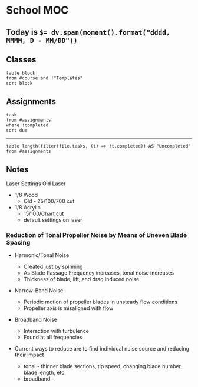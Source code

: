 # School MOC

## Today is `$= dv.span(moment().format("dddd, MMMM, D - MM/DD"))`

## Classes

```dataview
table block
from #course and !"Templates"
sort block
```

## Assignments
```dataview
task
from #assignments
where !completed
sort due
```
---
```dataview
table length(filter(file.tasks, (t) => !t.completed)) AS "Uncompleted"
from #assignments

```

## Notes

Laser Settings
Old Laser
- 1/8 Wood
	- Old - 25/100/700 cut
- 1/8 Acrylic
	- 15/100/Chart cut
	- default settings on laser




### Reduction of Tonal Propeller Noise by Means of Uneven Blade Spacing
- Harmonic/Tonal Noise
	- Created just by spinning
	- As Blade Passage Frequency increases, tonal noise increases
	- Thickness of blade, lift, and drag induced noise
- Narrow-Band Noise
	- Periodic motion of propeller blades in unsteady flow conditions
	- Propeller axis is misaligned with flow
- Broadband Noise
	- Interaction with turbulence
	- Found at all frequencies

- Current ways to reduce are to find individual noise source and reducing their impact
	- tonal - thinner blade sections, tip speed, changing blade number, blade length, etc
	- broadband - 
